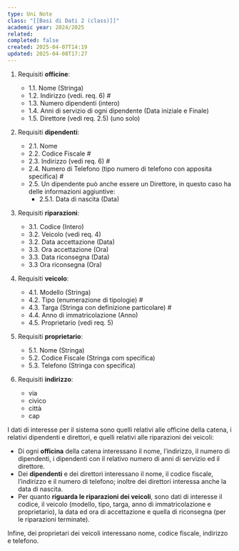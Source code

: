 ```yaml
---
type: Uni Note
class: "[[Basi di Dati 2 (class)]]"
academic year: 2024/2025
related: 
completed: false
created: 2025-04-07T14:19
updated: 2025-04-08T17:27
---
```

1. Requisiti **officine**:
	- 1.1. Nome (Stringa)
	- 1.2. Indirizzo (vedi. req. 6) *#*
	- 1.3. Numero dipendenti (intero)
	- 1.4. Anni di servizio di ogni dipendente (Data iniziale e Finale)
	- 1.5. Direttore (vedi req. 2.5) (uno solo)

2. Requisiti **dipendenti**:
	- 2.1. Nome
	- 2.2. Codice Fiscale *#*
	- 2.3. Indirizzo (vedi req. 6) *#*
	- 2.4. Numero di Telefono (tipo numero di telefono con apposita specifica) *#*
	- 2.5. Un dipendente può anche essere un Direttore, in questo caso ha delle informazioni aggiuntive:
		- 2.5.1. Data di nascita (Data)

3. Requisiti **riparazioni**:
	- 3.1. Codice (Intero)
	- 3.2. Veicolo (vedi req. 4)
	- 3.2. Data accettazione (Data)
	- 3.3. Ora accettazione (Ora)
	- 3.3. Data riconsegna (Data)
	- 3.3 Ora riconsegna (Ora)

4. Requisiti **veicolo**:
	- 4.1. Modello (Stringa)
	- 4.2. Tipo (enumerazione di tipologie) *#*
	- 4.3. Targa (Stringa con definizione particolare) *#*
	- 4.4. Anno di immatricolazione (Anno)
	- 4.5. Proprietario (vedi req. 5)

5. Requisiti **proprietario**:
	- 5.1. Nome (Stringa)
	- 5.2. Codice Fiscale (Stringa com specifica)
	- 5.3. Telefono (Stringa con specifica)

6. Requisiti **indirizzo**:
	- via
	- civico
	- città
	- cap

I dati di interesse per il sistema sono quelli relativi alle officine della catena, i relativi dipendenti e direttori, e quelli relativi alle riparazioni dei veicoli:
- Di ogni **officina** della catena interessano il nome, l’indirizzo, il numero di dipendenti, i dipendenti con il relativo numero di anni di servizio ed il direttore.
- Dei **dipendenti** e dei direttori interessano il nome, il codice fiscale, l’indirizzo e il numero di telefono; inoltre dei direttori interessa anche la data di nascita.
- Per quanto **riguarda le riparazioni dei veicoli**, sono dati di interesse il codice, il veicolo (modello, tipo, targa, anno di immatricolazione e proprietario), la data ed ora di accettazione e quella di riconsegna (per le riparazioni terminate).

Infine, dei proprietari dei veicoli interessano nome, codice fiscale, indirizzo e telefono.
